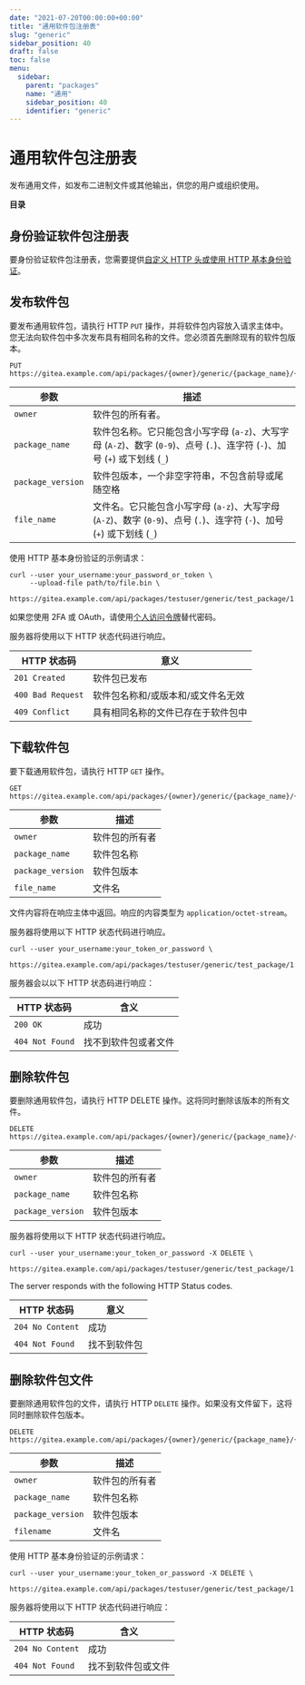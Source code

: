 ```yaml
---
date: "2021-07-20T00:00:00+00:00"
title: "通用软件包注册表"
slug: "generic"
sidebar_position: 40
draft: false
toc: false
menu:
  sidebar:
    parent: "packages"
    name: "通用"
    sidebar_position: 40
    identifier: "generic"
---
```


# 通用软件包注册表

发布通用文件，如发布二进制文件或其他输出，供您的用户或组织使用。

**目录**

## 身份验证软件包注册表

要身份验证软件包注册表，您需要提供[自定义 HTTP 头或使用 HTTP 基本身份验证](development/api-usage.md#通过-api-认证)。

## 发布软件包

要发布通用软件包，请执行 HTTP `PUT` 操作，并将软件包内容放入请求主体中。
您无法向软件包中多次发布具有相同名称的文件。您必须首先删除现有的软件包版本。

```
PUT https://gitea.example.com/api/packages/{owner}/generic/{package_name}/{package_version}/{file_name}
```

| 参数              | 描述                                                                                                                        |
| ----------------- | --------------------------------------------------------------------------------------------------------------------------- |
| `owner`           | 软件包的所有者。                                                                                                            |
| `package_name`    | 软件包名称。它只能包含小写字母 (`a-z`)、大写字母 (`A-Z`)、数字 (`0-9`)、点号 (`.`)、连字符 (`-`)、加号 (`+`) 或下划线 (`_`) |
| `package_version` | 软件包版本，一个非空字符串，不包含前导或尾随空格                                                                            |
| `file_name`       | 文件名。它只能包含小写字母 (`a-z`)、大写字母 (`A-Z`)、数字 (`0-9`)、点号 (`.`)、连字符 (`-`)、加号 (`+`) 或下划线 (`_`)     |

使用 HTTP 基本身份验证的示例请求：

```shell
curl --user your_username:your_password_or_token \
     --upload-file path/to/file.bin \
     https://gitea.example.com/api/packages/testuser/generic/test_package/1.0.0/file.bin
```

如果您使用 2FA 或 OAuth，请使用[个人访问令牌](development/api-usage.md#通过-api-认证)替代密码。

服务器将使用以下 HTTP 状态代码进行响应。

| HTTP 状态码       | 意义                               |
| ----------------- | ---------------------------------- |
| `201 Created`     | 软件包已发布                       |
| `400 Bad Request` | 软件包名称和/或版本和/或文件名无效 |
| `409 Conflict`    | 具有相同名称的文件已存在于软件包中 |

## 下载软件包

要下载通用软件包，请执行 HTTP `GET` 操作。

```
GET https://gitea.example.com/api/packages/{owner}/generic/{package_name}/{package_version}/{file_name}
```

| 参数              | 描述           |
| ----------------- | -------------- |
| `owner`           | 软件包的所有者 |
| `package_name`    | 软件包名称     |
| `package_version` | 软件包版本     |
| `file_name`       | 文件名         |

文件内容将在响应主体中返回。响应的内容类型为 `application/octet-stream`。

服务器将使用以下 HTTP 状态代码进行响应。

```shell
curl --user your_username:your_token_or_password \
     https://gitea.example.com/api/packages/testuser/generic/test_package/1.0.0/file.bin
```

服务器会以以下 HTTP 状态码进行响应：

| HTTP 状态码     | 含义                 |
| --------------- | -------------------- |
| `200 OK`        | 成功                 |
| `404 Not Found` | 找不到软件包或者文件 |

## 删除软件包

要删除通用软件包，请执行 HTTP DELETE 操作。这将同时删除该版本的所有文件。

```
DELETE https://gitea.example.com/api/packages/{owner}/generic/{package_name}/{package_version}
```

| 参数              | 描述           |
| ----------------- | -------------- |
| `owner`           | 软件包的所有者 |
| `package_name`    | 软件包名称     |
| `package_version` | 软件包版本     |

服务器将使用以下 HTTP 状态代码进行响应。

```shell
curl --user your_username:your_token_or_password -X DELETE \
     https://gitea.example.com/api/packages/testuser/generic/test_package/1.0.0
```

The server responds with the following HTTP Status codes.

| HTTP 状态码      | 意义         |
| ---------------- | ------------ |
| `204 No Content` | 成功         |
| `404 Not Found`  | 找不到软件包 |

## 删除软件包文件

要删除通用软件包的文件，请执行 HTTP `DELETE` 操作。如果没有文件留下，这将同时删除软件包版本。

```
DELETE https://gitea.example.com/api/packages/{owner}/generic/{package_name}/{package_version}/{filename}
```

| 参数              | 描述           |
| ----------------- | -------------- |
| `owner`           | 软件包的所有者 |
| `package_name`    | 软件包名称     |
| `package_version` | 软件包版本     |
| `filename`        | 文件名         |

使用 HTTP 基本身份验证的示例请求：

```shell
curl --user your_username:your_token_or_password -X DELETE \
     https://gitea.example.com/api/packages/testuser/generic/test_package/1.0.0/file.bin
```

服务器将使用以下 HTTP 状态代码进行响应：

| HTTP 状态码      | 含义               |
| ---------------- | ------------------ |
| `204 No Content` | 成功               |
| `404 Not Found`  | 找不到软件包或文件 |
